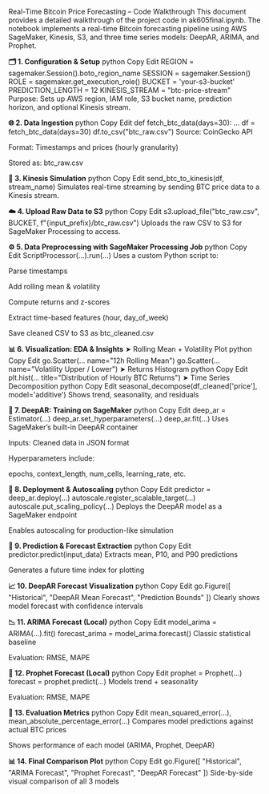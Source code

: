 Real-Time Bitcoin Price Forecasting – Code Walkthrough
This document provides a detailed walkthrough of the project code in ak605final.ipynb. The notebook implements a real-time Bitcoin forecasting pipeline using AWS SageMaker, Kinesis, S3, and three time series models: DeepAR, ARIMA, and Prophet.

**🗂️ 1. Configuration & Setup**
python
Copy
Edit
REGION = sagemaker.Session().boto_region_name
SESSION = sagemaker.Session()
ROLE = sagemaker.get_execution_role()
BUCKET = 'your-s3-bucket'
PREDICTION_LENGTH = 12
KINESIS_STREAM = "btc-price-stream"
Purpose: Sets up AWS region, IAM role, S3 bucket name, prediction horizon, and optional Kinesis stream.

**🌐 2. Data Ingestion**
python
Copy
Edit
def fetch_btc_data(days=30):
    ...
df = fetch_btc_data(days=30)
df.to_csv("btc_raw.csv")
Source: CoinGecko API

Format: Timestamps and prices (hourly granularity)

Stored as: btc_raw.csv

**🔁 3. Kinesis Simulation**
python
Copy
Edit
send_btc_to_kinesis(df, stream_name)
Simulates real-time streaming by sending BTC price data to a Kinesis stream.

**☁️ 4. Upload Raw Data to S3**
python
Copy
Edit
s3.upload_file("btc_raw.csv", BUCKET, f"{input_prefix}/btc_raw.csv")
Uploads the raw CSV to S3 for SageMaker Processing to access.

**⚙️ 5. Data Preprocessing with SageMaker Processing Job**
python
Copy
Edit
ScriptProcessor(...).run(...)
Uses a custom Python script to:

Parse timestamps

Add rolling mean & volatility

Compute returns and z-scores

Extract time-based features (hour, day_of_week)

Save cleaned CSV to S3 as btc_cleaned.csv

**📊 6. Visualization: EDA & Insights**
➤ Rolling Mean + Volatility Plot
python
Copy
Edit
go.Scatter(... name="12h Rolling Mean")
go.Scatter(... name="Volatility Upper / Lower")
➤ Returns Histogram
python
Copy
Edit
plt.hist(... title="Distribution of Hourly BTC Returns")
➤ Time Series Decomposition
python
Copy
Edit
seasonal_decompose(df_cleaned['price'], model='additive')
Shows trend, seasonality, and residuals

**📁 7. DeepAR: Training on SageMaker**
python
Copy
Edit
deep_ar = Estimator(...)
deep_ar.set_hyperparameters(...)
deep_ar.fit(...)
Uses SageMaker’s built-in DeepAR container

Inputs: Cleaned data in JSON format

Hyperparameters include:

epochs, context_length, num_cells, learning_rate, etc.

**🚀 8. Deployment & Autoscaling**
python
Copy
Edit
predictor = deep_ar.deploy(...)
autoscale.register_scalable_target(...)
autoscale.put_scaling_policy(...)
Deploys the DeepAR model as a SageMaker endpoint

Enables autoscaling for production-like simulation

**🔮 9. Prediction & Forecast Extraction**
python
Copy
Edit
predictor.predict(input_data)
Extracts mean, P10, and P90 predictions

Generates a future time index for plotting

**📈 10. DeepAR Forecast Visualization**
python
Copy
Edit
go.Figure([
    "Historical",
    "DeepAR Mean Forecast",
    "Prediction Bounds"
])
Clearly shows model forecast with confidence intervals

**📉 11. ARIMA Forecast (Local)**
python
Copy
Edit
model_arima = ARIMA(...).fit()
forecast_arima = model_arima.forecast()
Classic statistical baseline

Evaluation: RMSE, MAPE

**🔁 12. Prophet Forecast (Local)**
python
Copy
Edit
prophet = Prophet(...)
forecast = prophet.predict(...)
Models trend + seasonality

Evaluation: RMSE, MAPE

**🧪 13. Evaluation Metrics**
python
Copy
Edit
mean_squared_error(...), mean_absolute_percentage_error(...)
Compares model predictions against actual BTC prices

Shows performance of each model (ARIMA, Prophet, DeepAR)

**📊 14. Final Comparison Plot**
python
Copy
Edit
go.Figure([
    "Historical",
    "ARIMA Forecast",
    "Prophet Forecast",
    "DeepAR Forecast"
])
Side-by-side visual comparison of all 3 models
